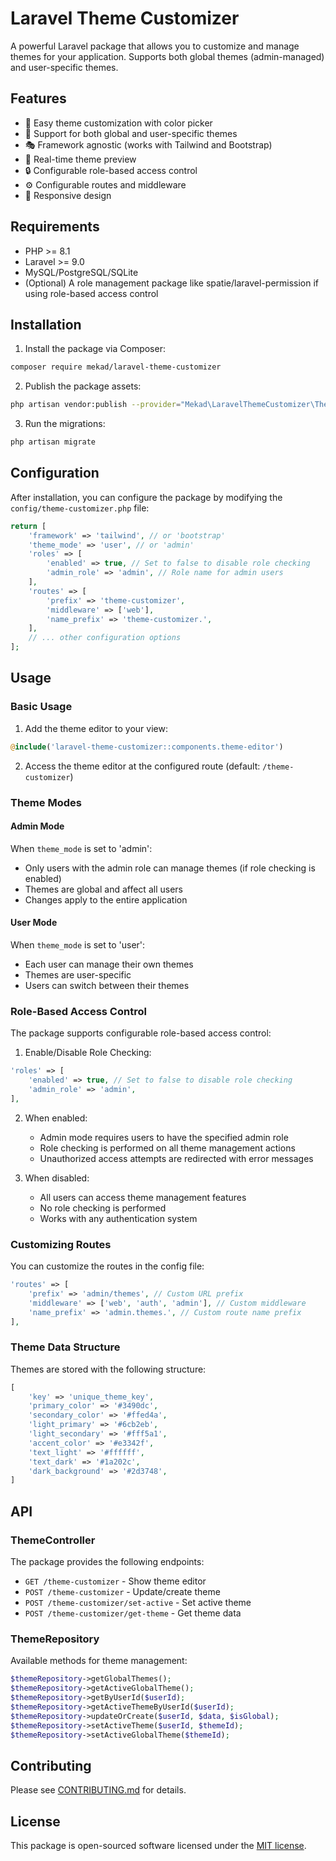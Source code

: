# Laravel Theme Customizer

A powerful Laravel package that allows you to customize and manage themes for your application. Supports both global themes (admin-managed) and user-specific themes.

## Features

- 🎨 Easy theme customization with color picker
- 👥 Support for both global and user-specific themes
- 🎭 Framework agnostic (works with Tailwind and Bootstrap)
- 🔄 Real-time theme preview
- 🔒 Configurable role-based access control
- ⚙️ Configurable routes and middleware
- 📱 Responsive design

## Requirements

- PHP >= 8.1
- Laravel >= 9.0
- MySQL/PostgreSQL/SQLite
- (Optional) A role management package like spatie/laravel-permission if using role-based access control

## Installation

1. Install the package via Composer:

```bash
composer require mekad/laravel-theme-customizer
```

2. Publish the package assets:

```bash
php artisan vendor:publish --provider="Mekad\LaravelThemeCustomizer\ThemeCustomizerServiceProvider"
```

3. Run the migrations:

```bash
php artisan migrate
```

## Configuration

After installation, you can configure the package by modifying the `config/theme-customizer.php` file:

```php
return [
    'framework' => 'tailwind', // or 'bootstrap'
    'theme_mode' => 'user', // or 'admin'
    'roles' => [
        'enabled' => true, // Set to false to disable role checking
        'admin_role' => 'admin', // Role name for admin users
    ],
    'routes' => [
        'prefix' => 'theme-customizer',
        'middleware' => ['web'],
        'name_prefix' => 'theme-customizer.',
    ],
    // ... other configuration options
];
```

## Usage

### Basic Usage

1. Add the theme editor to your view:

```php
@include('laravel-theme-customizer::components.theme-editor')
```

2. Access the theme editor at the configured route (default: `/theme-customizer`)

### Theme Modes

#### Admin Mode

When `theme_mode` is set to 'admin':

- Only users with the admin role can manage themes (if role checking is enabled)
- Themes are global and affect all users
- Changes apply to the entire application

#### User Mode

When `theme_mode` is set to 'user':

- Each user can manage their own themes
- Themes are user-specific
- Users can switch between their themes

### Role-Based Access Control

The package supports configurable role-based access control:

1. Enable/Disable Role Checking:

```php
'roles' => [
    'enabled' => true, // Set to false to disable role checking
    'admin_role' => 'admin',
],
```

2. When enabled:
   - Admin mode requires users to have the specified admin role
   - Role checking is performed on all theme management actions
   - Unauthorized access attempts are redirected with error messages

3. When disabled:
   - All users can access theme management features
   - No role checking is performed
   - Works with any authentication system

### Customizing Routes

You can customize the routes in the config file:

```php
'routes' => [
    'prefix' => 'admin/themes', // Custom URL prefix
    'middleware' => ['web', 'auth', 'admin'], // Custom middleware
    'name_prefix' => 'admin.themes.', // Custom route name prefix
],
```

### Theme Data Structure

Themes are stored with the following structure:

```php
[
    'key' => 'unique_theme_key',
    'primary_color' => '#3490dc',
    'secondary_color' => '#ffed4a',
    'light_primary' => '#6cb2eb',
    'light_secondary' => '#fff5a1',
    'accent_color' => '#e3342f',
    'text_light' => '#ffffff',
    'text_dark' => '#1a202c',
    'dark_background' => '#2d3748',
]
```

## API

### ThemeController

The package provides the following endpoints:

- `GET /theme-customizer` - Show theme editor
- `POST /theme-customizer` - Update/create theme
- `POST /theme-customizer/set-active` - Set active theme
- `POST /theme-customizer/get-theme` - Get theme data

### ThemeRepository

Available methods for theme management:

```php
$themeRepository->getGlobalThemes();
$themeRepository->getActiveGlobalTheme();
$themeRepository->getByUserId($userId);
$themeRepository->getActiveThemeByUserId($userId);
$themeRepository->updateOrCreate($userId, $data, $isGlobal);
$themeRepository->setActiveTheme($userId, $themeId);
$themeRepository->setActiveGlobalTheme($themeId);
```

## Contributing

Please see [CONTRIBUTING.md](CONTRIBUTING.md) for details.

## License

This package is open-sourced software licensed under the [MIT license](LICENSE.md).
